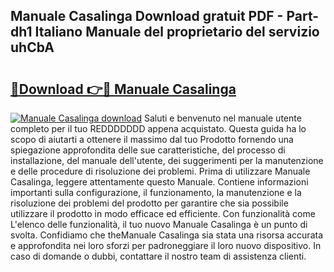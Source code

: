 ## Manuale Casalinga Download gratuit PDF - Part-dh1 Italiano Manuale del proprietario del servizio uhCbA

# <h2><a href="http://df9zohu.blite.top/?on=Manuale+Casalinga">🔗Download 👉🔴 Manuale Casalinga</a></h2>

[![Manuale Casalinga download](https://i.imgur.com/lujVjoI.png)](http://df9zohu.blite.top/?on=Manuale+Casalinga)
Saluti e benvenuto nel manuale utente completo per il tuo REDDDDDDD appena acquistato. Questa guida ha lo scopo di aiutarti a ottenere il massimo dal tuo Prodotto fornendo una spiegazione approfondita delle sue caratteristiche, del processo di installazione, del manuale dell'utente, dei suggerimenti per la manutenzione e delle procedure di risoluzione dei problemi. Prima di utilizzare Manuale Casalinga, leggere attentamente questo Manuale. Contiene informazioni importanti sulla configurazione, il funzionamento, la manutenzione e la risoluzione dei problemi del prodotto per garantire che sia possibile utilizzare il prodotto in modo efficace ed efficiente. Con funzionalità come L'elenco delle funzionalità, il tuo nuovo Manuale Casalinga è un punto di svolta. Confidiamo che theManuale Casalinga sia stata una risorsa accurata e approfondita nei loro sforzi per padroneggiare il loro nuovo dispositivo. In caso di domande o dubbi, contattare il nostro team di assistenza clienti.
